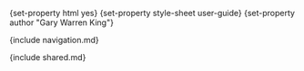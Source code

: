 {set-property html yes}
{set-property style-sheet user-guide}
{set-property author "Gary Warren King"}

<div id="header">
{include navigation.md}
</div>

{include shared.md}
